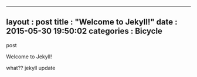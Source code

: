 
---
layout : post
title :  "Welcome to Jekyll!"
date :   2015-05-30 19:50:02 
categories :  Bicycle
---


post 

Welcome to Jekyll! 

what??
jekyll update 
